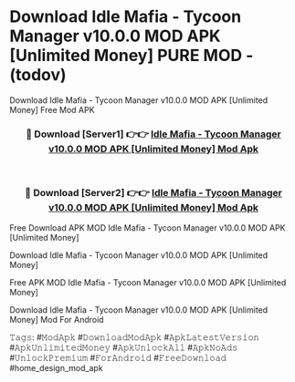 # Download Idle Mafia - Tycoon Manager v10.0.0 MOD APK [Unlimited Money] PURE MOD - (todov)
Download Idle Mafia - Tycoon Manager v10.0.0 MOD APK [Unlimited Money] Free Mod APK

<div align="center">
<h3>🔴 Download [Server1] 👉👉 <a href="https://apk-comot.site?title=Idle_Mafia_-_Tycoon_Manager_v10.0.0_MOD_APK_[Unlimited_Money]">Idle Mafia - Tycoon Manager v10.0.0 MOD APK [Unlimited Money] Mod Apk</a></h3><br>

<h3>🔴 Download [Server2] 👉👉 <a href="https://apk-comot.site?title=Idle_Mafia_-_Tycoon_Manager_v10.0.0_MOD_APK_[Unlimited_Money]">Idle Mafia - Tycoon Manager v10.0.0 MOD APK [Unlimited Money] Mod Apk</a></h3>
</div>


Free Download APK MOD Idle Mafia - Tycoon Manager v10.0.0 MOD APK [Unlimited Money]

Download Idle Mafia - Tycoon Manager v10.0.0 MOD APK [Unlimited Money] 

Free APK MOD Idle Mafia - Tycoon Manager v10.0.0 MOD APK [Unlimited Money] 

Download Idle Mafia - Tycoon Manager v10.0.0 MOD APK [Unlimited Money] Mod For Android

𝚃𝚊𝚐𝚜: #𝙼𝚘𝚍𝙰𝚙𝚔 #𝙳𝚘𝚠𝚗𝚕𝚘𝚊𝚍𝙼𝚘𝚍𝙰𝚙𝚔 #𝙰𝚙𝚔𝙻𝚊𝚝𝚎𝚜𝚝𝚅𝚎𝚛𝚜𝚒𝚘𝚗 #𝙰𝚙𝚔𝚄𝚗𝚕𝚒𝚖𝚒𝚝𝚎𝚍𝙼𝚘𝚗𝚎𝚢 #𝙰𝚙𝚔𝚄𝚗𝚕𝚘𝚌𝚔𝙰𝚕𝚕 #𝙰𝚙𝚔𝙽𝚘𝙰𝚍𝚜 #𝚄𝚗𝚕𝚘𝚌𝚔𝙿𝚛𝚎𝚖𝚒𝚞𝚖 #𝙵𝚘𝚛𝙰𝚗𝚍𝚛𝚘𝚒𝚍 #𝙵𝚛𝚎𝚎𝙳𝚘𝚠𝚗𝚕𝚘𝚊𝚍 #home_design_mod_apk